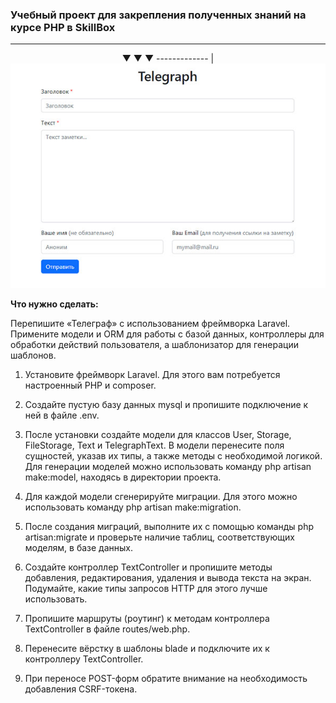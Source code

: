 ### Учебный проект для закрепления полученных знаний на курсе PHP в SkillBox

---

<div align="center">

▼ ▼ ▼
------------- |
<a href="#_"><img src="https://github.com/ale-lit/ale-lit/blob/main/screens/telegraph.jpg" alt="Telegraph"></a>

</div>

**Что нужно сделать:**

Перепишите «Телеграф» с использованием фреймворка Laravel. Примените модели и ORM для работы с базой данных, контроллеры для обработки действий пользователя, а шаблонизатор для генерации шаблонов.

1. Установите фреймворк Laravel. Для этого вам потребуется настроенный PHP и composer.

2. Создайте пустую базу данных mysql и пропишите подключение к ней в файле .env.

3. После установки создайте модели для классов User, Storage, FileStorage, Text и TelegraphText. В модели перенесите поля сущностей, указав их типы, а также методы с необходимой логикой. 
Для генерации моделей можно использовать команду php artisan make:model, находясь в директории проекта.

4. Для каждой модели сгенерируйте миграции. Для этого можно использовать команду php artisan make:migration.

5. После создания миграций, выполните их с помощью команды php artisan:migrate и проверьте наличие таблиц, соответствующих моделям, в базе данных.

6. Создайте контроллер TextController и пропишите методы добавления, редактирования, удаления и вывода текста на экран. Подумайте, какие типы запросов HTTP для этого лучше использовать.

7. Пропишите маршруты (роутинг) к методам контроллера TextController в файле routes/web.php.

8. Перенесите вёрстку в шаблоны blade и подключите их к контроллеру TextController.

9. При переносе POST-форм обратите внимание на необходимость добавления CSRF-токена.
